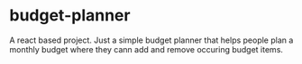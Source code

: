 # budget-planner

A react based project. Just a simple budget planner that helps people plan a monthly budget where they cann add and remove occuring budget items.
